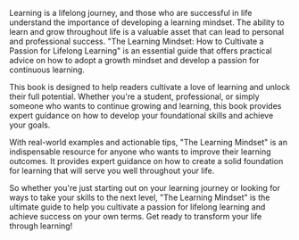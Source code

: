 Learning is a lifelong journey, and those who are successful in life understand the importance of developing a learning mindset. The ability to learn and grow throughout life is a valuable asset that can lead to personal and professional success. "The Learning Mindset: How to Cultivate a Passion for Lifelong Learning" is an essential guide that offers practical advice on how to adopt a growth mindset and develop a passion for continuous learning.

This book is designed to help readers cultivate a love of learning and unlock their full potential. Whether you're a student, professional, or simply someone who wants to continue growing and learning, this book provides expert guidance on how to develop your foundational skills and achieve your goals.

With real-world examples and actionable tips, "The Learning Mindset" is an indispensable resource for anyone who wants to improve their learning outcomes. It provides expert guidance on how to create a solid foundation for learning that will serve you well throughout your life.

So whether you're just starting out on your learning journey or looking for ways to take your skills to the next level, "The Learning Mindset" is the ultimate guide to help you cultivate a passion for lifelong learning and achieve success on your own terms. Get ready to transform your life through learning!


